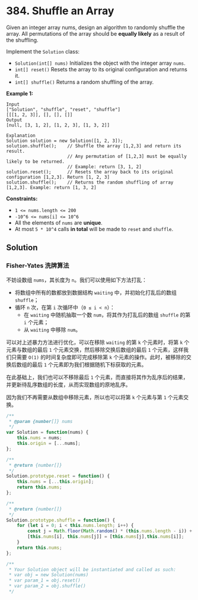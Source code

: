 # 384. Shuffle an Array

Given an integer array nums, design an algorithm to randomly shuffle the array. All permutations of the array should be **equally likely** as a result of the shuffling.

Implement the `Solution` class:

- `Solution(int[] nums)` Initializes the object with the integer array `nums`.
- `int[] reset()` Resets the array to its original configuration and returns it.
- `int[] shuffle()` Returns a random shuffling of the array.

**Example 1:**

```
Input
["Solution", "shuffle", "reset", "shuffle"]
[[[1, 2, 3]], [], [], []]
Output
[null, [3, 1, 2], [1, 2, 3], [1, 3, 2]]

Explanation
Solution solution = new Solution([1, 2, 3]);
solution.shuffle();    // Shuffle the array [1,2,3] and return its result.
                       // Any permutation of [1,2,3] must be equally likely to be returned.
                       // Example: return [3, 1, 2]
solution.reset();      // Resets the array back to its original configuration [1,2,3]. Return [1, 2, 3]
solution.shuffle();    // Returns the random shuffling of array [1,2,3]. Example: return [1, 3, 2]
```

**Constraints:**

- `1 <= nums.length <= 200`
- `-10^6 <= nums[i] <= 10^6`
- All the elements of `nums` are **unique**.
- At most `5 * 10^4` calls **in total** will be made to `reset` and `shuffle`.



## Solution

### Fisher-Yates 洗牌算法

不妨设数组 `nums`，其长度为 `n`。我们可以使用如下方法打乱：

- 将数组中所有的数都放到数据结构 `waiting` 中，并初始化打乱后的数组 `shuffle`；
- 循环 `n` 次，在第 `i` 次循环中（`0 ≤ i < n`）：
	- 在 `waiting` 中随机抽取一个数 `num`，将其作为打乱后的数组 `shuffle` 的第 `i` 个元素；
	- 从 `waiting` 中移除 `num`。

可以对上述暴力方法进行优化，可以在移除 `waiting` 的第 `k` 个元素时，将第 `k` 个元素与数组的最后 `1` 个元素交换，然后移除交换后数组的最后 `1` 个元素，这样我们只需要 `O(1)` 的时间复杂度即可完成移除第 `k` 个元素的操作。此时，被移除的交换后数组的最后 `1` 个元素即为我们根据随机下标获取的元素。

在此基础上，我们也可以不移除最后 `1` 个元素，而直接将其作为乱序后的结果，并更新待乱序数组的长度，从而实现数组的原地乱序。

因为我们不再需要从数组中移除元素，所以也可以将第 `k` 个元素与第 `1` 个元素交换。

```js
/**
 * @param {number[]} nums
 */
var Solution = function(nums) {
    this.nums = nums;
    this.origin = [...nums];
};

/**
 * @return {number[]}
 */
Solution.prototype.reset = function() {
    this.nums = [...this.origin];
    return this.nums;
};

/**
 * @return {number[]}
 */
Solution.prototype.shuffle = function() {
    for (let i = 0; i < this.nums.length; i++) {
        const j = Math.floor(Math.random() * (this.nums.length - i)) + i;
        [this.nums[i], this.nums[j]] = [this.nums[j],this.nums[i]];
    }
    return this.nums;
};

/**
 * Your Solution object will be instantiated and called as such:
 * var obj = new Solution(nums)
 * var param_1 = obj.reset()
 * var param_2 = obj.shuffle()
 */
```

